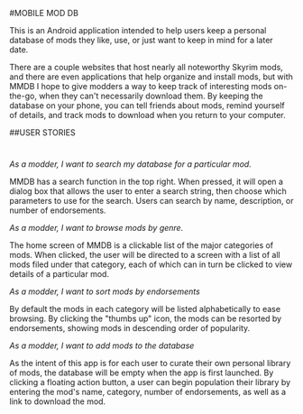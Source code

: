 #MOBILE MOD DB

This is an Android application intended to help users keep a personal database of mods they like, use, or just want to keep in mind for a later date.

There are a couple websites that host nearly all noteworthy Skyrim mods, and there are even applications that help organize and install mods, but with MMDB I hope to give modders a way to keep track of interesting mods on-the-go, when they can't necessarily download them. By keeping the database on your phone, you can tell friends about mods, remind yourself of details, and track mods to download when you return to your computer.

##USER STORIES
#

###
*As a modder, I want to search my database for a particular mod.*

MMDB has a search function in the top right. When pressed, it will open a dialog box that allows the user to enter a search string, then choose which parameters to use for the search. Users can search by name, description, or number of endorsements. 

*As a modder, I want to browse mods by genre.*

The home screen of MMDB is a clickable list of the major categories of mods. When clicked, the user will be directed to a screen with a list of all mods filed under that category, each of which can in turn be clicked to view details of a particular mod.

*As a modder, I want to sort mods by endorsements*

By default the mods in each category will be listed alphabetically to ease browsing. By clicking the "thumbs up" icon, the mods can be resorted by endorsements, showing mods in descending order of popularity.

*As a modder, I want to add mods to the database*

As the intent of this app is for each user to curate their own personal library of mods, the database will be empty when the app is first launched. By clicking a floating action button, a user can begin population their library by entering the mod's name, category, number of endorsements, as well as a link to download the mod.